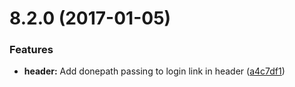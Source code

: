 <a name="8.2.0"></a>
# 8.2.0 (2017-01-05)


### Features

* **header:** Add donepath passing to login link in header ([a4c7df1](https://github.com/pivotal-cf/pivotal-ui/commit/a4c7df1))



